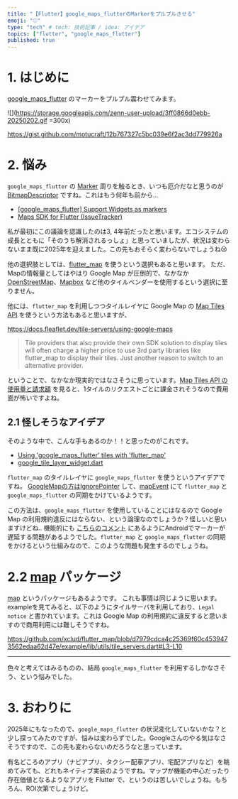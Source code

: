 ```yaml
---
title: "【Flutter】google_maps_flutterのMarkerをプルプルさせる"
emoji: "⚾"
type: "tech" # tech: 技術記事 / idea: アイデア
topics: ["flutter", "google_maps_flutter"]
published: true
---
```


# 1. はじめに

[google_maps_flutter](https://pub.dev/packages/google_maps_flutter) のマーカーをプルプル震わせてみます。

![](https://storage.googleapis.com/zenn-user-upload/3ff0866d0ebb-20250202.gif =300x)

https://gist.github.com/motucraft/12b767327c5bc039e6f2ac3dd779926a

# 2. 悩み

`google_maps_flutter` の [Marker](https://pub.dev/documentation/google_maps_flutter/latest/google_maps_flutter/Marker-class.html) 周りを触るとき、いつも厄介だなと思うのが [BitmapDescriptor](https://pub.dev/documentation/google_maps_flutter/latest/google_maps_flutter/BitmapDescriptor-class.html) ですね。これはもう何年も前から...

- [[google_maps_flutter] Support Widgets as markers](https://github.com/flutter/flutter/issues/24213)
- [Maps SDK for Flutter (IssueTracker)](https://issuetracker.google.com/issues/140415468)

私が最初にこの議論を認識したのは3, 4年前だったと思います。エコシステムの成長とともに「そのうち解消されるっしょ」と思っていましたが、状況は変わらないまま既に2025年を迎えました。この先もおそらく変わらないでしょうね😢

他の選択肢としては、[flutter_map](https://pub.dev/packages/flutter_map) を使うという選択もあると思います。
ただ、Mapの情報量としてはやはり Google Map が圧倒的で、なかなか [OpenStreetMap](https://www.openstreetmap.org/#map=19/35.211540/136.840856&layers=P)、[Mapbox](https://www.mapbox.jp/) など他のタイルベンダーを使用するという選択に至りません。

他には、`flutter_map` を利用しつつタイルレイヤに Google Map の [Map Tiles API](https://developers.google.com/maps/documentation/tile?hl=ja) を使うという方法もあると思いますが、

https://docs.fleaflet.dev/tile-servers/using-google-maps
> Tile providers that also provide their own SDK solution to display tiles will often charge a higher price to use 3rd party libraries like flutter_map to display their tiles. Just another reason to switch to an alternative provider.

ということで、なかなか現実的ではなさそうに思っています。[Map Tiles API の使用量と請求額](https://developers.google.com/maps/documentation/tile/usage-and-billing?hl=ja) を見ると、1タイルのリクエストごとに課金されそうなので費用面が怖いですよね。

## 2.1 怪しそうなアイデア

そのような中で、こんな手もあるのか！！と思ったのがこれです。
- [Using 'google_maps_flutter' tiles with 'flutter_map'](https://github.com/fleaflet/flutter_map/discussions/1158)
- [google_tile_layer_widget.dart](https://gist.github.com/Ahmed-gubara/2d191bcf3e426521f85f5bf44a071cd7)

`flutter_map` のタイルレイヤに `google_maps_flutter` を使うというアイデアですね。
[GoogleMapの方はIgnorePointer](https://gist.github.com/Ahmed-gubara/2d191bcf3e426521f85f5bf44a071cd7#file-google_tile_layer_widget-dart-L59) して、[mapEvent](https://gist.github.com/Ahmed-gubara/2d191bcf3e426521f85f5bf44a071cd7#file-google_tile_layer_widget-dart-L40) にて `flutter_map` と `google_maps_flutter` の同期をかけているようです。

この方法は、`google_maps_flutter` を使用していることにはなるので Google Map の利用規約違反にはならない、という論理なのでしょうか？怪しいと思いますけどね..
機能的にも [こちらのコメント](https://gist.github.com/Ahmed-gubara/ebfb48dbdbff3dc7051ff0998d3e7048?permalink_comment_id=5056919#gistcomment-5056919) にあるようにAndroidでマーカーが遅延する問題があるようでした。`flutter_map` と `google_maps_flutter` の同期をかけるという仕組みなので、このような問題も発生するのでしょうね。

# 2.2 [map](https://pub.dev/packages/map) パッケージ

[map](https://pub.dev/packages/map) というパッケージもあるようです。
これも事情は同じように思います。exampleを見てみると、以下のようにタイルサーバを利用しており、`Legal notice` と書かれています。これは Google Map の利用規約に違反すると思いますので商用利用には難しそうですね。

https://github.com/xclud/flutter_map/blob/d7979cdca4c25369f60c4539473562edaa62d47e/example/lib/utils/tile_servers.dart#L3-L10

---
色々と考えてはみるものの、結局 `google_maps_flutter` を利用するしかなさそう、という悩みでした。

# 3. おわりに

2025年にもなったので、`google_maps_flutter` の状況変化していないかな？と少し探ってみたのですが、悩みは変わらずでした。Googleさんのやる気はなさそうですので、この先も変わらないのだろうなと思っています。

有名どころのアプリ（ナビアプリ、タクシー配車アプリ、宅配アプリなど）を眺めてみても、どれもネイティブ実装のようですね。マップが機能の中心だったり存在価値となるようなアプリを Flutter で、というのは苦しいでしょうね。もちろん、ROI次第でしょうけど。
